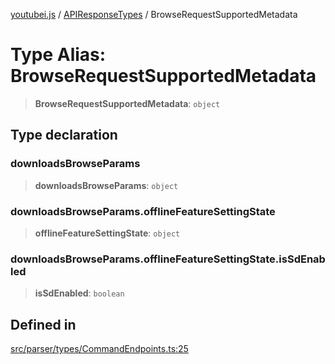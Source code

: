 [youtubei.js](../../../README.md) / [APIResponseTypes](../README.md) / BrowseRequestSupportedMetadata

# Type Alias: BrowseRequestSupportedMetadata

> **BrowseRequestSupportedMetadata**: `object`

## Type declaration

### downloadsBrowseParams

> **downloadsBrowseParams**: `object`

### downloadsBrowseParams.offlineFeatureSettingState

> **offlineFeatureSettingState**: `object`

### downloadsBrowseParams.offlineFeatureSettingState.isSdEnabled

> **isSdEnabled**: `boolean`

## Defined in

[src/parser/types/CommandEndpoints.ts:25](https://github.com/LuanRT/YouTube.js/blob/fc5571629eca037af7de03f4b903da6add1f300b/src/parser/types/CommandEndpoints.ts#L25)
